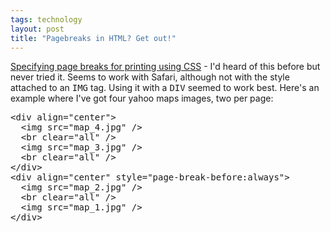 ```yaml
---
tags: technology
layout: post
title: "Pagebreaks in HTML? Get out!"
---
```




<a href="http://www.javascriptkit.com/dhtmltutors/pagebreak.shtml">Specifying page breaks for  printing using CSS</a> - I'd heard of this before but never tried it. Seems to work with Safari, although not with the style attached to an <tt>IMG</tt> tag. Using it with a <tt>DIV</tt> seemed to work best. Here's an example where I've got four yahoo maps images, two per page:
<pre class="sourceCode">
&lt;div align="center"&gt;
  &lt;img src="map_4.jpg" /&gt;
  &lt;br clear="all" /&gt;
  &lt;img src="map_3.jpg" /&gt;
  &lt;br clear="all" /&gt;
&lt;/div&gt;
&lt;div align="center" style="page-break-before:always"&gt;
  &lt;img src="map_2.jpg" /&gt;
  &lt;br clear="all" /&gt;
  &lt;img src="map_1.jpg" /&gt;
&lt;/div&gt;
</pre>



